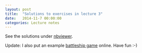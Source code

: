 ```yaml
---
layout: post
title:  "Solutions to exercises in lecture 3"
date:   2014-11-7 00:00:00
categories: Lecture notes
---
```


See the solutions under [nbviewer](http://nbviewer.ipython.org/url/raw.githubusercontent.com/ggorman/Introduction-to-programming-for-geoscientists/master/notebook/Lecture-3-Introduction-to-programming-for-geoscientists-Solutions.ipynb).

Update: I also put an example [battleship game](http://nbviewer.ipython.org/url/raw.githubusercontent.com/ggorman/Introduction-to-programming-for-geoscientists/master/notebook/battleship.ipynb) online. Have fun :-)
